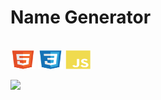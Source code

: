 # Name Generator


<div style="display: inline_block"><br>
  <img align="center" alt="Adryan-HTML" height="30" width="40" src="https://raw.githubusercontent.com/devicons/devicon/master/icons/html5/html5-original.svg">
  <img align="center" alt="Adryan-CSS" height="30" width="40" src="https://raw.githubusercontent.com/devicons/devicon/master/icons/css3/css3-original.svg">
  <img align="center" alt="Adryan-Js" height="30" width="40" src="https://raw.githubusercontent.com/devicons/devicon/master/icons/javascript/javascript-plain.svg">
</div>

<br>

<img src='https://media0.giphy.com/media/0XJhDCNWoK4m3kjuSR/giphy.gif?cid=790b7611cf95e863e69a6076d5c668f24113af09cddb31e0&rid=giphy.gif&ct=g'>
